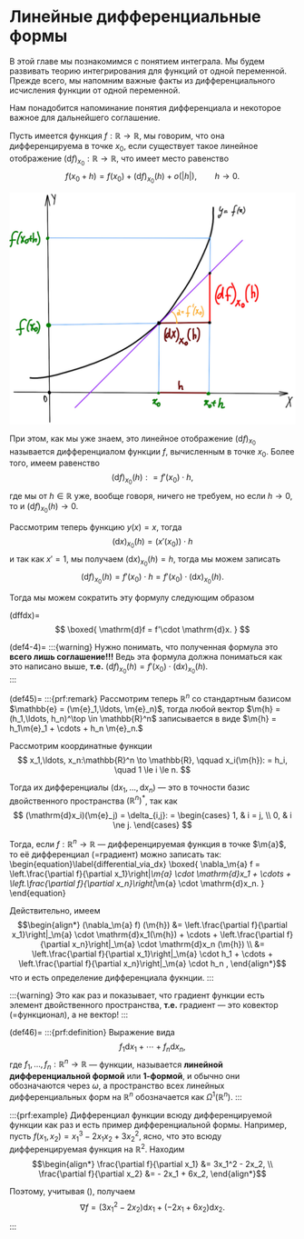# Линейные дифференциальные формы

В этой главе мы познакомимся с понятием интеграла. Мы будем развивать теорию интегрирования для функций от одной переменной. Прежде всего, мы напомним важные факты из дифференциального исчисления функции от одной переменной.

Нам понадобится напоминание понятия дифференциала и некоторое важное для дальнейшего соглашение.

Пусть имеется функция $f:\mathbb{R} \to \mathbb{R}$, мы говорим, что она дифференцируема в точке $x_0$, если существует такое линейное отображение $(\mathrm{d}f)_{x_0}: \mathbb{R} \to \mathbb{R}$, что имеет место равенство
$$
f(x_0 + h) = f(x_0) + (\mathrm{d}f)_{x_0}(h) + o(|h|), \qquad h \to 0.
$$

![alt text](df=f'dx.jpg)

При этом, как мы уже знаем, это линейное отображение $(\mathrm{d}f)_{x_0}$ называется дифференциалом функции $f$, вычисленным в точке $x_0$. Более того, имеем равенство
$$
(\mathrm{d}f)_{x_0}(h): = f'(x_0)\cdot h, 
$$
где мы от $h \in \mathbb{R}$ уже, вообще говоря, ничего не требуем, но если $h\to 0$, то и $(\mathrm{d}f)_{x_0}(h) \to 0.$

Рассмотрим теперь функцию $y(x) = x$, тогда 
$$
(\mathrm{d}x)_{x_0}(h) = (x'(x_0))\cdot h
$$
и так как $x' = 1$, мы получаем $(\mathrm{d}x)_{x_0}(h) = h$, тогда мы можем записать
$$
(\mathrm{d}f)_{x_0}(h) = f'(x_0) \cdot h = f'(x_0) \cdot  (\mathrm{d}x)_{x_0}(h).
$$

Тогда мы можем сократить эту формулу следующим образом

(dffdx)=
$$
\boxed{
\mathrm{d}f = f'\cdot \mathrm{d}x.
}
$$

(def4-4)=
:::{warning}
Нужно понимать, что полученная формула это **всего лишь соглашение!!!** Ведь эта формула должна пониматься как это написано выше, **т.е.** $(\mathrm{d}f)_{x_0}(h) = f'(x_0) \cdot  (\mathrm{d}x)_{x_0}(h).$    
:::

(def45)=
:::{prf:remark}
Рассмотрим теперь $\mathbb{R}^n$ cо стандартным базисом $\mathbb{e} = (\m{e}_1,\ldots, \m{e}_n)$, тогда любой вектор $\m{h} = (h_1,\ldots, h_n)^\top  \in \mathbb{R}^n$ записывается в виде $\m{h} = h_1\m{e}_1 + \cdots + h_n \m{e}_n.$ 

Рассмотрим координатные функции 
$$
x_1,\ldots, x_n:\mathbb{R}^n \to \mathbb{R}, \qquad x_i(\m{h}): = h_i, \quad 1 \le i \le n.
$$

Тогда их дифференциалы $(\mathrm{d}x_1, \ldots, \mathrm{d}x_n)$ — это в точности базис двойственного пространства $(\mathbb{R}^n)^*$, так как
$$
(\mathrm{d}x_i)(\m{e}_j) = \delta_{i,j}: = \begin{cases}
1, & i = j, \\
0, & i \ne j.
\end{cases}
$$

Тогда, если $f:\mathbb{R}^n \to \mathbb{R}$ — дифференцируемая функция в точке $\m{a}$, то её дифференциал (=градиент) можно записать так:
\begin{equation}\label{differential_via_dx}
\boxed{
\nabla_\m{a} f = \left.\frac{\partial f}{\partial x_1}\right|_\m{a} \cdot \mathrm{d}x_1 + \cdots +  \left.\frac{\partial f}{\partial x_n}\right|_\m{a} \cdot \mathrm{d}x_n.
}    
\end{equation}

Действительно, имеем
$$\begin{align*}
(\nabla_\m{a} f) (\m{h}) &= \left.\frac{\partial f}{\partial x_1}\right|_\m{a} \cdot \mathrm{d}x_1(\m{h}) + \cdots +  \left.\frac{\partial f}{\partial x_n}\right|_\m{a} \cdot \mathrm{d}x_n (\m{h}) \\
&= \left.\frac{\partial f}{\partial x_1}\right|_\m{a} \cdot h_1 + \cdots +  \left.\frac{\partial f}{\partial x_n}\right|_\m{a} \cdot h_n ,
\end{align*}$$
что и есть определение дифференциала фукнции.
:::

:::{warning}
Это как раз и показывает, что градиент функции есть элемент двойственного пространства, **т.е.** градиент — это ковектор (=функционал), а не вектор!
:::

(def46)=
:::{prf:definition}
Выражение вида 
$$
f_1 \mathrm{d}x_1 + \cdots + f_n \mathrm{d}x_n,
$$
где $f_1,\ldots, f_n:\mathbb{R}^n \to \mathbb{R}$ — функции, называется **линейной дифференциальной формой** или **$1$-формой**, и обычно они обозначаются через $\omega$, а пространство всех линейных дифференциальных форм на $\mathbb{R}^n$ обозначается как $\Omega^1(\mathbb{R}^n).$
:::

:::{prf:example}
Дифференциал функции всюду дифференцируемой функции как раз и есть пример дифференциальной формы. Например, пусть $f(x_1,x_2) = x_1^3 - 2x_1x_2 + 3x_2^2$, ясно, что это всюду дифференцируемая функция на $\mathbb{R}^2$. Находим
$$\begin{align*}
\frac{\partial f}{\partial x_1} &= 3x_1^2 - 2x_2, \\
\frac{\partial f}{\partial x_2} &=  - 2x_1 + 6x_2,
\end{align*}$$

Поэтому, учитывая ([](#differential_via_dx)), получаем
$$
\nabla f = (3x_1^2-2x_2)\mathrm{d}x_1 + (-2x_1 + 6x_2) \mathrm{d}x_2.
$$

:::